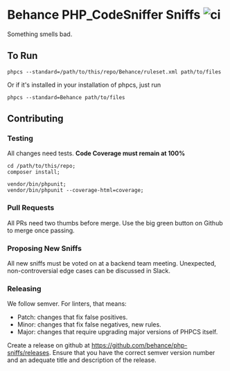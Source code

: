 Behance PHP_CodeSniffer Sniffs ![ci](https://travis-ci.org/behance/php-sniffs.svg?branch=master)
==========

Something smells bad.

## To Run
```
phpcs --standard=/path/to/this/repo/Behance/ruleset.xml path/to/files
```

Or if it's installed in your installation of phpcs, just run
```
phpcs --standard=Behance path/to/files
```

## Contributing

### Testing

All changes need tests. **Code Coverage must remain at 100%**

```
cd /path/to/this/repo;
composer install;

vendor/bin/phpunit;
vendor/bin/phpunit --coverage-html=coverage;
```

### Pull Requests

All PRs need two thumbs before merge. Use the big green button on Github to merge once passing.

### Proposing New Sniffs

All new sniffs must be voted on at a backend team meeting. Unexpected, non-controversial edge cases can be discussed in Slack.

### Releasing

We follow semver. For linters, that means:

* Patch: changes that fix false positives.
* Minor: changes that fix false negatives, new rules.
* Major: changes that require upgrading major versions of PHPCS itself.

Create a release on github at https://github.com/behance/php-sniffs/releases. Ensure that you have the correct semver version number and an adequate title and description of the release.
